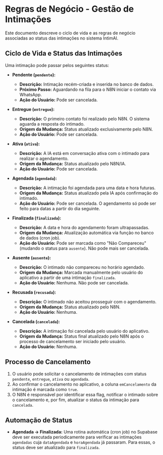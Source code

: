 # Regras de Negócio - Gestão de Intimações

Este documento descreve o ciclo de vida e as regras de negócio associadas ao status das intimações no sistema IntimAI.

## Ciclo de Vida e Status das Intimações

Uma intimação pode passar pelos seguintes status:

-   **Pendente (`pendente`):**
    -   **Descrição:** Intimação recém-criada e inserida no banco de dados.
    -   **Próximo Passo:** Aguardando na fila para o N8N iniciar o contato via WhatsApp.
    -   **Ação do Usuário:** Pode ser cancelada.

-   **Entregue (`entregue`):**
    -   **Descrição:** O primeiro contato foi realizado pelo N8N. O sistema aguarda a resposta do intimado.
    -   **Origem da Mudança:** Status atualizado exclusivamente pelo N8N.
    -   **Ação do Usuário:** Pode ser cancelada.

-   **Ativa (`ativa`):**
    -   **Descrição:** A IA está em conversação ativa com o intimado para realizar o agendamento.
    -   **Origem da Mudança:** Status atualizado pelo N8N/IA.
    -   **Ação do Usuário:** Pode ser cancelada.

-   **Agendada (`agendada`):**
    -   **Descrição:** A intimação foi agendada para uma data e hora futuras.
    -   **Origem da Mudança:** Status atualizado pela IA após confirmação do intimado.
    -   **Ação do Usuário:** Pode ser cancelada. O agendamento só pode ser feito para datas a partir do dia seguinte.

-   **Finalizada (`finalizada`):**
    -   **Descrição:** A data e hora do agendamento foram ultrapassadas.
    -   **Origem da Mudança:** Atualização automática via função no banco de dados (cron job).
    -   **Ação do Usuário:** Pode ser marcada como "Não Compareceu" (mudando o status para `ausente`). Não pode mais ser cancelada.

-   **Ausente (`ausente`):**
    -   **Descrição:** O intimado não compareceu no horário agendado.
    -   **Origem da Mudança:** Marcada manualmente pelo usuário do aplicativo a partir de uma intimação `finalizada`.
    -   **Ação do Usuário:** Nenhuma. Não pode ser cancelada.

-   **Recusada (`recusada`):**
    -   **Descrição:** O intimado não aceitou prosseguir com o agendamento.
    -   **Origem da Mudança:** Status atualizado pelo N8N.
    -   **Ação do Usuário:** Nenhuma.

-   **Cancelada (`cancelada`):**
    -   **Descrição:** A intimação foi cancelada pelo usuário do aplicativo.
    -   **Origem da Mudança:** Status final atualizado pelo N8N após o processo de cancelamento ser iniciado pelo usuário.
    -   **Ação do Usuário:** Nenhuma.

## Processo de Cancelamento

1.  O usuário pode solicitar o cancelamento de intimações com status `pendente`, `entregue`, `ativa` ou `agendada`.
2.  Ao confirmar o cancelamento no aplicativo, a coluna `emCancelamento` da intimação é marcada como `true`.
3.  O N8N é responsável por identificar essa flag, notificar o intimado sobre o cancelamento e, por fim, atualizar o status da intimação para `cancelada`.

## Automação de Status

-   **Agendada -> Finalizada:** Uma rotina automática (cron job) no Supabase deve ser executada periodicamente para verificar as intimações `agendadas` cuja `dataAgendada` e `horaAgendada` já passaram. Para essas, o status deve ser atualizado para `finalizada`.